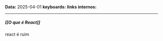 
**Data:** 2025-04-01
**keyboards:** 
**links internos:** 
___

##### [[O que é React]]

react é ruim